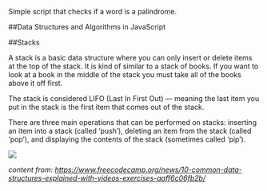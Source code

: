 Simple script that checks if a word is a palindrome.


##Data Structures and Algorithms in JavaScript 

##Stacks

A stack is a basic data structure where you can only insert or delete items at the top of the stack. It is kind of similar to a stack of books. If you want to look at a book in the middle of the stack you must take all of the books above it off first.

The stack is considered LIFO (Last In First Out) — meaning the last item you put in the stack is the first item that comes out of the stack.

There are three main operations that can be performed on stacks: inserting an item into a stack (called ‘push’), deleting an item from the stack (called ‘pop’), and displaying the contents of the stack (sometimes called ‘pip’).

![](https://cdn-media-1.freecodecamp.org/images/0*kAUG_JFNvKLpPs-7.png)


*content from: https://www.freecodecamp.org/news/10-common-data-structures-explained-with-videos-exercises-aaff6c06fb2b/*
